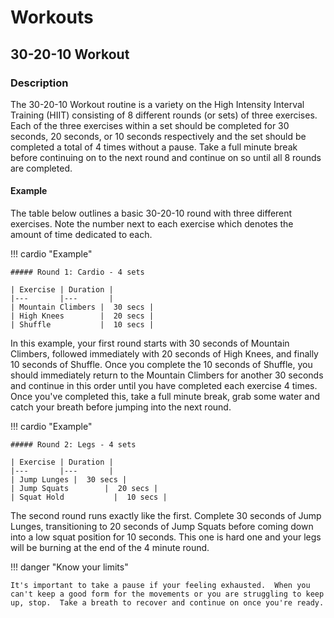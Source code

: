 # Workouts


## 30-20-10 Workout

### Description

The 30-20-10 Workout routine is a variety on the High Intensity Interval Training (HIIT) consisting of 8 different rounds (or sets) of three exercises.  Each of the three exercises within a set should be completed for 30 seconds, 20 seconds, or 10 seconds respectively and the set should be completed a total of 4 times without a pause.  Take a full minute break before continuing on to the next round and continue on so until all 8 rounds are completed.

#### Example

The table below outlines a basic 30-20-10 round with three different exercises.  Note the number next to each exercise which denotes the amount of time dedicated to each.

!!! cardio "Example"

    ##### Round 1: Cardio - 4 sets

    | Exercise | Duration |
    |---       |---       |
    | Mountain Climbers |  30 secs |
    | High Knees        |  20 secs |
    | Shuffle           |  10 secs |

In this example, your first round starts with 30 seconds of Mountain Climbers, followed immediately with 20 seconds of High Knees, and finally 10 seconds of Shuffle.  Once you complete the 10 seconds of Shuffle, you should immediately return to the Mountain Climbers for another 30 seconds and continue in this order until you have completed each exercise 4 times.  Once you've completed this, take a full minute break, grab some water and catch your breath before jumping into the next round.  

!!! cardio "Example"

    ##### Round 2: Legs - 4 sets

    | Exercise | Duration |
    |---       |---       |
    | Jump Lunges |  30 secs |
    | Jump Squats        |  20 secs |
    | Squat Hold           |  10 secs |

The second round runs exactly like the first.  Complete 30 seconds of Jump Lunges, transitioning to 20 seconds of Jump Squats before coming down into a low squat position for 10 seconds.  This one is hard one and your legs will be burning at the end of the 4 minute round.

!!! danger "Know your limits"

    It's important to take a pause if your feeling exhausted.  When you can't keep a good form for the movements or you are struggling to keep up, stop.  Take a breath to recover and continue on once you're ready.